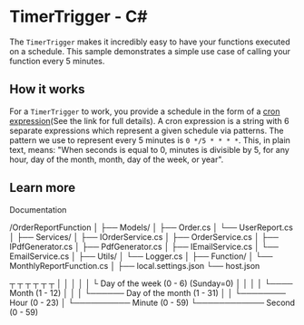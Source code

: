 # TimerTrigger - C<span>#</span>

The `TimerTrigger` makes it incredibly easy to have your functions executed on a schedule. This sample demonstrates a simple use case of calling your function every 5 minutes.

## How it works

For a `TimerTrigger` to work, you provide a schedule in the form of a [cron expression](https://en.wikipedia.org/wiki/Cron#CRON_expression)(See the link for full details). A cron expression is a string with 6 separate expressions which represent a given schedule via patterns. The pattern we use to represent every 5 minutes is `0 */5 * * * *`. This, in plain text, means: "When seconds is equal to 0, minutes is divisible by 5, for any hour, day of the month, month, day of the week, or year".

## Learn more

<TODO> Documentation

/OrderReportFunction
│
├── Models/
│   ├── Order.cs
│   └── UserReport.cs
│
├── Services/
│   ├── IOrderService.cs
│   ├── OrderService.cs
│   ├── IPdfGenerator.cs
│   ├── PdfGenerator.cs
│   ├── IEmailService.cs
│   └── EmailService.cs
│
├── Utils/
│   └── Logger.cs
│
├── Function/
│   └── MonthlyReportFunction.cs
│
├── local.settings.json
└── host.json


┬ ┬ ┬ ┬ ┬ ┬
│ │ │ │ │ └ Day of the week (0 - 6) (Sunday=0)
│ │ │ │ └──── Month (1 - 12)
│ │ │ └────── Day of the month (1 - 31)
│ │ └──────── Hour (0 - 23)
│ └────────── Minute (0 - 59)
└──────────── Second (0 - 59)
